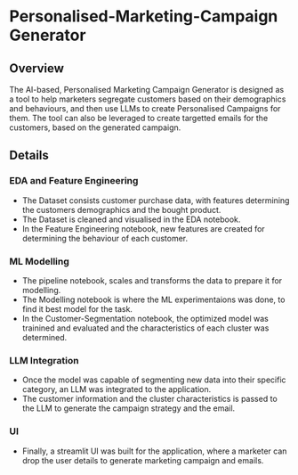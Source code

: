 # **Personalised-Marketing-Campaign Generator**

## **Overview**

The AI-based, Personalised Marketing Campaign Generator is designed as a tool to help marketers segregate customers based on their demographics and behaviours, and then use LLMs to create Personalised Campaigns for them. The tool can also be leveraged to create targetted emails for the customers, based on the generated campaign.

## **Details**

### **EDA and Feature Engineering**
- The Dataset consists customer purchase data, with features determining the customers demographics and the bought product.
- The Dataset is cleaned and visualised in the EDA notebook.
- In the Feature Engineering notebook, new features are created for determining the behaviour of each customer.
### **ML Modelling**
- The pipeline notebook, scales and transforms the data to prepare it for modelling.
- The Modelling notebook is where the ML experimentaions was done, to find it best model for the task.
- In the Customer-Segmentation notebook, the optimized model was trainined and evaluated and the characteristics of each cluster was determined.
### **LLM Integration**
- Once the model was capable of segmenting new data into their specific category, an LLM was integrated to the application.
- The customer information and the cluster characteristics is passed to the LLM to generate the campaign strategy and the email.
### **UI**
- Finally, a streamlit UI was built for the application, where a marketer can drop the user details to generate marketing campaign and emails.
